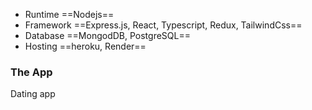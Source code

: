 - Runtime ==Nodejs==
- Framework ==Express.js, React, Typescript, Redux, TailwindCss==
- Database ==MongodDB, PostgreSQL==
- Hosting ==heroku, Render==

### The App

Dating app